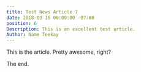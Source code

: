 ```yaml
---
title: Test News Article 7
date: 2018-03-16 00:00:00 -07:00
position: 6
Description: This is an excellent test article.
Author: Name Teekay
---
```


This is the article. Pretty awesome, right?

The end.
